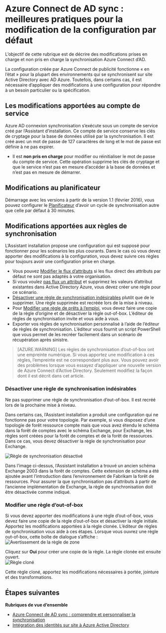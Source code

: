 <properties
    pageTitle="Azure Connect de AD sync : meilleures pratiques pour la modification de la configuration par défaut | Microsoft Azure"
    description="Décrit les méthodes conseillées pour la modification de la configuration par défaut d’Azure Connect de AD sync."
    services="active-directory"
    documentationCenter=""
    authors="andkjell"
    manager="femila"
    editor=""/>

<tags
    ms.service="active-directory"
    ms.workload="identity"
    ms.tgt_pltfrm="na"
    ms.devlang="na"
    ms.topic="article"
    ms.date="08/22/2016"
    ms.author="markvi;andkjell"/>


# <a name="azure-ad-connect-sync-best-practices-for-changing-the-default-configuration"></a>Azure Connect de AD sync : meilleures pratiques pour la modification de la configuration par défaut
L’objectif de cette rubrique est de décrire des modifications prises en charge et non pris en charge la synchronisation Azure Connect d’AD.

La configuration créée par Azure Connect de publicité fonctionne « en l’état » pour la plupart des environnements qui se synchronisent sur site Active Directory avec AD Azure. Toutefois, dans certains cas, il est nécessaire d’appliquer des modifications à une configuration pour répondre à un besoin particulier ou la spécification.

## <a name="changes-to-the-service-account"></a>Les modifications apportées au compte de service
Azure AD connexion synchronisation s’exécute sous un compte de service créé par l’Assistant d’installation. Ce compte de service conserve les clés de cryptage pour la base de données utilisé par la synchronisation. Il est créé avec un mot de passe de 127 caractères de long et le mot de passe est définie à ne pas expirer.

- Il est **non pris en charge** pour modifier ou réinitialiser le mot de passe du compte de service. Cette opération supprime les clés de cryptage et que le service n’est pas en mesure d’accéder à la base de données et n’est pas en mesure de démarrer.

## <a name="changes-to-the-scheduler"></a>Modifications au planificateur
Démarrage avec les versions à partir de la version 1.1 (février 2016), vous pouvez configurer le [Planificateur](active-directory-aadconnectsync-feature-scheduler.md) d’avoir un cycle de synchronisation autre que celle par défaut à 30 minutes.

## <a name="changes-to-synchronization-rules"></a>Modifications apportées aux règles de synchronisation
L’Assistant installation propose une configuration qui est supposé pour fonctionner pour les scénarios les plus courants. Dans le cas où vous devez apporter des modifications à la configuration, vous devez suivre ces règles pour toujours avoir une configuration prise en charge.

- Vous pouvez [Modifier le flux d’attributs](active-directory-aadconnectsync-change-the-configuration.md#other-common-attribute-flow-changes) si les flux direct des attributs par défaut ne sont pas adaptés à votre organisation.
- Si vous voulez [pas flux un attribut](active-directory-aadconnectsync-change-the-configuration.md#do-not-flow-an-attribute) et supprimez les valeurs d’attribut existantes dans Active Directory Azure, vous devez créer une règle pour ce scénario.
- [Désactiver une règle de synchronisation indésirables](#disable-an-unwanted-sync-rule) plutôt que de le supprimer. Une règle supprimée est recréée lors de la mise à niveau.
- Pour [Modifier une règle de prêts à l’emploi](#change-an-out-of-box-rule), vous devez faire une copie de la règle d’origine et de désactiver la règle out-of-box. L’éditeur de règles de synchronisation invite et vous aide à vous.
- Exporter vos règles de synchronisation personnalisé à l’aide de l’éditeur de règles de synchronisation. L’éditeur vous fournit un script PowerShell que vous permet de les recréer facilement dans un scénario de récupération après sinistre.

>[AZURE.WARNING] Les règles de synchronisation d’out-of-box ont une empreinte numérique. Si vous apportez une modification à ces règles, l’empreinte est ne correspondant plus aux. Vous pouvez avoir des problèmes lorsque vous essayez d’appliquer une nouvelle version de Azure Connect d’Active Directory. Seulement modifiez la façon dont il est décrit dans cet article.

### <a name="disable-an-unwanted-sync-rule"></a>Désactiver une règle de synchronisation indésirables
Ne pas supprimer une règle de synchronisation d’out-of-box. Il est recréé lors de la prochaine mise à niveau.

Dans certains cas, l’Assistant installation a produit une configuration qui ne fonctionne pas pour votre topologie. Par exemple, si vous disposez d’une topologie de forêt ressource compte mais que vous avez étendu le schéma dans la forêt de comptes avec le schéma Exchange, pour Exchange, les règles sont créées pour la forêt de comptes et de la forêt de ressources. Dans ce cas, vous devez désactiver la règle de synchronisation pour Exchange.

![Règle de synchronisation désactivé](./media/active-directory-aadconnectsync-best-practices-changing-default-configuration/exchangedisabledrule.png)

Dans l’image ci-dessus, l’Assistant installation a trouvé un ancien schéma Exchange 2003 dans la forêt de comptes. Cette extension de schéma a été ajoutée avant l’introduction dans l’environnement de Fabrikam la forêt de ressources. Pour assurer la que synchronisation pas d’attributs à partir de l’ancienne implémentation de Exchange, la règle de synchronisation doit être désactivée comme indiqué.

### <a name="change-an-out-of-box-rule"></a>Modifier une règle d’out-of-box
Si vous devez apporter des modifications à une règle d’out-of-box, vous devez faire une copie de la règle d’out-of-box et désactiver la règle initiale. Apportez les modifications apportées à la règle clonée. L’éditeur de règles de synchronisation vous aide à ces étapes. Lorsque vous ouvrez une règle out-of-box, cette boîte de dialogue s’affiche :  
![Avertissement de la règle de zone](./media/active-directory-aadconnectsync-best-practices-changing-default-configuration/warningoutofboxrule.png)

Cliquez sur **Oui** pour créer une copie de la règle. La règle clonée est ensuite ouvert.  
![Règle cloné](./media/active-directory-aadconnectsync-best-practices-changing-default-configuration/clonedrule.png)

Cette règle cloné, apportez les modifications nécessaires à portée, jointure et des transformations.

## <a name="next-steps"></a>Étapes suivantes

**Rubriques de vue d’ensemble**

- [Azure Connect de AD sync : comprendre et personnaliser la synchronisation](active-directory-aadconnectsync-whatis.md)
- [Intégration des identités sur site à Azure Active Directory](active-directory-aadconnect.md)
